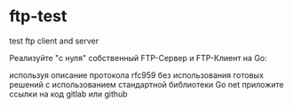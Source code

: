 # ftp-test
test ftp client and server

Реализуйте "с нуля" собственный FTP-Сервер и FTP-Клиент на Go:

используя описание протокола rfc959
без использования готовых решений
с использованием стандартной библиотеки Go net
приложите ссылки на код gitlab или github
